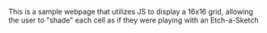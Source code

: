 This is a sample webpage that utilizes JS to display a 16x16 grid, allowing the user to "shade" each cell as if they were playing with an Etch-a-Sketch